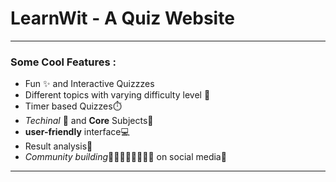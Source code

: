# **LearnWit** - A Quiz Website
---
### Some Cool Features :
- Fun ✨ and Interactive Quizzzes 
- Different topics with varying difficulty level 🤔
- Timer based Quizzes⏱️
- _Techinal_ 📱 and **Core** Subjects📔
- **user-friendly** interface💻
- Result analysis🎉
- _Community building_👨🏼‍👩🏼‍👦🏼‍👧🏼 on social media💫
---
